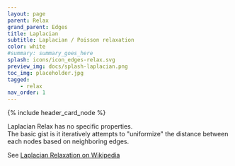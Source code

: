 ```yaml
---
layout: page
parent: Relax
grand_parent: Edges
title: Laplacian
subtitle: Laplacian / Poisson relaxation
color: white
#summary: summary_goes_here
splash: icons/icon_edges-relax.svg
preview_img: docs/splash-laplacian.png
toc_img: placeholder.jpg
tagged: 
    - relax
nav_order: 1
---
```


{% include header_card_node %}


Laplacian Relax has no specific properties.  
The basic gist is it iteratively attempts to "uniformize" the distance between each nodes based on neighboring edges.

See [Laplacian Relaxation on Wikipedia](https://en.wikipedia.org/wiki/Relaxation_(iterative_method))